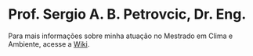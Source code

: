 # Prof. Sergio A. B. Petrovcic, Dr. Eng.

Para mais informações sobre minha atuação no Mestrado em Clima e Ambiente, acesse a [Wiki](https://github.com/sergiopetrovcic/Mestrado_em_Clima_e_Ambiente/wiki).
